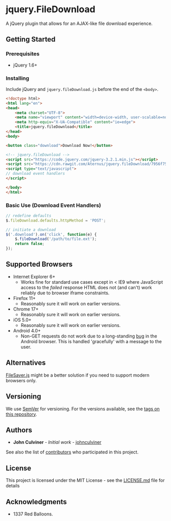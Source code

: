 # jquery.FileDownload

A jQuery plugin that allows for an AJAX-like file download experience.

## Getting Started

### Prerequisites
* jQuery 1.6+

### Installing
Include jQuery and `jquery.fileDownload.js` before the end of the `<body>`.

```html
<!doctype html>
<html lang="en">
<head>
    <meta charset="UTF-8">
    <meta name="viewport" content="width=device-width, user-scalable=no, initial-scale=1.0, maximum-scale=1.0, minimum-scale=1.0">
    <meta http-equiv="X-UA-Compatible" content="ie=edge">
    <title>jquery.fileDownload</title>
</head>
<body>

<button class="download">Download Now!</button>

<!-- jquery.fileDownload -->
<script src="https://code.jquery.com/jquery-3.2.1.min.js"></script>
<script src="https://cdn.rawgit.com/Aternus/jquery.fileDownload/7956f750/src/jquery.fileDownload.js"></script>
<script type="text/javascript">
// download event handlers
</script>

</body>
</html>
```

### Basic Use (Download Event Handlers)
```js
// redefine defaults
$.fileDownload.defaults.httpMethod = 'POST';

// initiate a download
$('.download').on('click', function(e) {
    $.fileDownload('/path/to/file.ext');
    return false;
});
```

## Supported Browsers
* Internet Explorer 6+
    * Works fine for standard use cases except in < IE9 where JavaScript access to
    the *failed* response HTML does not (and can't) work reliably
    due to browser iframe constraints.
* Firefox 11+
    * Reasonably sure it will work on earlier versions.
* Chrome 17+
    * Reasonably sure it will work on earlier versions.
* iOS 5.0+
    * Reasonably sure it will work on earlier versions.
* Android 4.0+
    * Non-GET requests do not work due to a long-standing
    [bug](http://code.google.com/p/android/issues/detail?id=1780) in the Android browser.
    This is handled 'gracefully' with a message to the user.

## Alternatives
[FileSaver.js](https://github.com/eligrey/FileSaver.js/) might be a better solution if you need to support modern browsers only.

## Versioning

We use [SemVer](http://semver.org/) for versioning.
For the versions available, see the [tags on this repository](https://github.com/Aternus/jquery.fileDownload/tags).

## Authors

* **John Culviner** - *Initial work* - [johnculviner](https://github.com/johnculviner)

See also the list of [contributors](https://github.com/Aternus/jquery.fileDownload/contributors) who participated in this project.

## License

This project is licensed under the MIT License - see the [LICENSE.md](LICENSE.md) file for details

## Acknowledgments

* 1337 Red Balloons.
